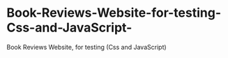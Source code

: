 # Book-Reviews-Website-for-testing-Css-and-JavaScript-
Book Reviews Website, for testing (Css and JavaScript)

